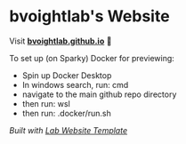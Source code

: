 
# bvoightlab's Website

Visit **[bvoightlab.github.io](https://bvoightlab.github.io)** 🚀

To set up (on Sparky) Docker for previewing:
- Spin up Docker Desktop
- In windows search, run: cmd
- navigate to the main github repo directory
- then run: wsl
- then run: .docker/run.sh

_Built with [Lab Website Template](https://greene-lab.gitbook.io/lab-website-template-docs)_

